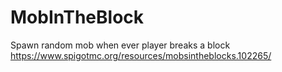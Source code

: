 # MobInTheBlock
Spawn random mob when ever player breaks a block
https://www.spigotmc.org/resources/mobsintheblocks.102265/
